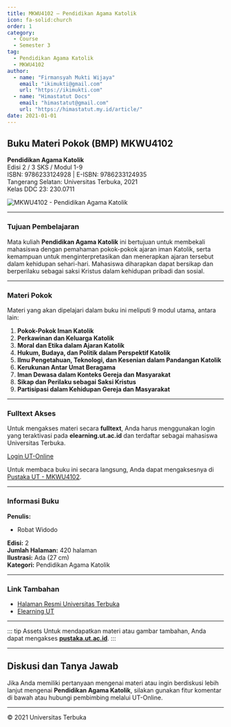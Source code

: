 ```yaml
--- 
title: MKWU4102 – Pendidikan Agama Katolik
icon: fa-solid:church
order: 1
category:
  - Course
  - Semester 3
tag:
  - Pendidikan Agama Katolik
  - MKWU4102
author:
  - name: "Firmansyah Mukti Wijaya"
    email: "ikimukti@gmail.com"
    url: "https://ikimukti.com"
  - name: "Himastatut Docs"
    email: "himastatut@gmail.com"
    url: "https://himastatut.my.id/article/"
date: 2021-01-01
--- 
```


## Buku Materi Pokok (BMP) MKWU4102

**Pendidikan Agama Katolik**  
Edisi 2 / 3 SKS / Modul 1-9  
ISBN: 9786233124928 | E-ISBN: 9786233124935  
Tangerang Selatan: Universitas Terbuka, 2021  
Kelas DDC 23: 230.0711  

![MKWU4102 - Pendidikan Agama Katolik](https://pustaka.ut.ac.id/lib/wp-content/uploads/2022/02/MKWU410202.webp)

--- 

### Tujuan Pembelajaran

Mata kuliah **Pendidikan Agama Katolik** ini bertujuan untuk membekali mahasiswa dengan pemahaman pokok-pokok ajaran iman Katolik, serta kemampuan untuk menginterpretasikan dan menerapkan ajaran tersebut dalam kehidupan sehari-hari. Mahasiswa diharapkan dapat bersikap dan berperilaku sebagai saksi Kristus dalam kehidupan pribadi dan sosial.

--- 

### Materi Pokok

Materi yang akan dipelajari dalam buku ini meliputi 9 modul utama, antara lain:

1. **Pokok-Pokok Iman Katolik**
2. **Perkawinan dan Keluarga Katolik**
3. **Moral dan Etika dalam Ajaran Katolik**
4. **Hukum, Budaya, dan Politik dalam Perspektif Katolik**
5. **Ilmu Pengetahuan, Teknologi, dan Kesenian dalam Pandangan Katolik**
6. **Kerukunan Antar Umat Beragama**
7. **Iman Dewasa dalam Konteks Gereja dan Masyarakat**
8. **Sikap dan Perilaku sebagai Saksi Kristus**
9. **Partisipasi dalam Kehidupan Gereja dan Masyarakat**

--- 

### Fulltext Akses

Untuk mengakses materi secara **fulltext**, Anda harus menggunakan login yang teraktivasi pada **elearning.ut.ac.id** dan terdaftar sebagai mahasiswa Universitas Terbuka.

[Login UT-Online](http://elearning.ut.ac.id)

Untuk membaca buku ini secara langsung, Anda dapat mengaksesnya di [Pustaka UT - MKWU4102](https://pustaka.ut.ac.id/lib/mkwu4102-pendidikan-agama-katolik-edisi-2/).

--- 

### Informasi Buku

**Penulis:**  
- Robat Widodo

**Edisi:** 2  
**Jumlah Halaman:** 420 halaman  
**Ilustrasi:** Ada (27 cm)  
**Kategori:** Pendidikan Agama Katolik  

--- 

### Link Tambahan

- [Halaman Resmi Universitas Terbuka](https://www.ut.ac.id)
- [Elearning UT](http://elearning.ut.ac.id)

--- 

::: tip Assets
Untuk mendapatkan materi atau gambar tambahan, Anda dapat mengakses **[pustaka.ut.ac.id](https://pustaka.ut.ac.id)**.
:::

--- 

## Diskusi dan Tanya Jawab

Jika Anda memiliki pertanyaan mengenai materi atau ingin berdiskusi lebih lanjut mengenai **Pendidikan Agama Katolik**, silakan gunakan fitur komentar di bawah atau hubungi pembimbing melalui UT-Online.

--- 

<footer>
  <p>© 2021 Universitas Terbuka</p>
</footer>


<GitContributors />
<GitChangelog />